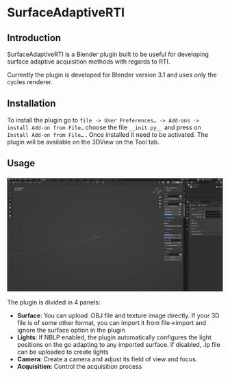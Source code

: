 # SurfaceAdaptiveRTI

## Introduction
SurfaceAdaptiveRTI is a Blender plugin built to be useful for developing surface adaptive acquisition methods with regards to RTI.

Currently the plugin is developed for Blender version 3.1 and uses only the cycles renderer.


## Installation
To install the plugin go to `file -> User Preferences… -> Add-ons -> install Add-on from File…` choose the file `__init.py__` and press on `Install Add-on from File…` . Once installed it need to be activated.  The plugin will be available on the 3DView on the Tool tab.

## Usage
![plugin](https://github.com/ramamoorthyluxman/SurfaceAdaptiveRTI/blob/main/display.jpg)

The plugin is divided in 4 panels:
- **Surface**: You can upload .OBJ file and texture image directly. If your 3D file is of some other format, you can import it from file->import and ignore the surface option in the plugin
- **Lights**: If NBLP enabled, the plugin automatically configures the light positions on the go adapting to any imported surface. if disabled, .lp file can be uploaded to create lights
- **Camera**: Create a camera and adjust its field of view and focus. 
- **Acquisition**: Control the acquisition process



